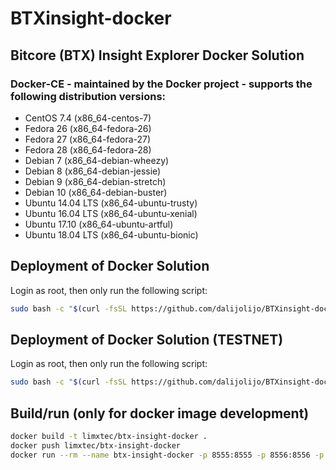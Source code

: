 # BTXinsight-docker
## Bitcore (BTX) Insight Explorer Docker Solution

### Docker-CE - maintained by the Docker project - supports the following distribution versions:
* CentOS 7.4 (x86_64-centos-7)
* Fedora 26 (x86_64-fedora-26)
* Fedora 27 (x86_64-fedora-27)
* Fedora 28 (x86_64-fedora-28)
* Debian 7 (x86_64-debian-wheezy)
* Debian 8 (x86_64-debian-jessie)
* Debian 9 (x86_64-debian-stretch)
* Debian 10 (x86_64-debian-buster)
* Ubuntu 14.04 LTS (x86_64-ubuntu-trusty)
* Ubuntu 16.04 LTS (x86_64-ubuntu-xenial)
* Ubuntu 17.10 (x86_64-ubuntu-artful)
* Ubuntu 18.04 LTS (x86_64-ubuntu-bionic)

## Deployment of Docker Solution
Login as root, then only run the following script:
```sh
sudo bash -c "$(curl -fsSL https://github.com/dalijolijo/BTXinsight-docker/raw/master/btx-insight-docker.sh)"
```

## Deployment of Docker Solution (TESTNET)
Login as root, then only run the following script:
```sh
sudo bash -c "$(curl -fsSL https://github.com/dalijolijo/BTXinsight-docker/raw/master/testnet/btx-insight_testnet-docker.sh)"
```

## Build/run (only for docker image development)
```sh
docker build -t limxtec/btx-insight-docker .
docker push limxtec/btx-insight-docker
docker run --rm --name btx-insight-docker -p 8555:8555 -p 8556:8556 -p 9051:9051 -p 28332:28332 -p 3001:3001 limxtec/btx-insight-docker
```
